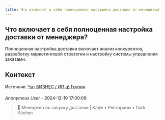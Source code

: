 ```yaml
---
title: Что включает в себя полноценная настройка доставки от менеджера?
---
```


## Что включает в себя полноценная настройка доставки от менеджера?

Полноценная настройка доставки включает анализ конкурентов, разработку маркетинговой стратегии и настройку системы управления заказами.

## Контекст

Источник: [Чат БИЗНЕС / ИП 💰 Грузия](https://t.me/ip_ge)

_Anonymous User_ - 2024-12-19 17:00:06:

> 📱 Менеджер по запуску доставки | Кафе • Рестораны • Dark Kitchen
